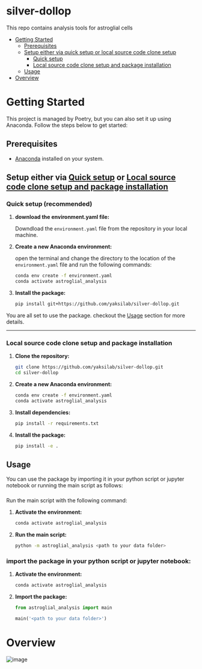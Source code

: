 # silver-dollop
This repo contains analysis tools for astroglial cells 

<!-- @import "[TOC]" {cmd="toc" depthFrom=1 depthTo=6 orderedList=false} -->

<!-- code_chunk_output -->

- [Getting Started](#getting-started)
  - [Prerequisites](#prerequisites)
  - [Setup either via quick setup or local source code clone setup](#setup-either-via-quick-setup-or-local-source-code-clone-setup)
    - [Quick setup](#quick-setup)
    - [Local source code clone setup and package installation](#local-source-code-clone-setup-and-package-installation)
  - [Usage](#usage)
- [Overview](#overview)

# Getting Started

This project is managed by Poetry, but you can also set it up using Anaconda. Follow the steps below to get started:

## Prerequisites

- [Anaconda](https://www.anaconda.com/products/distribution) installed on your system.

## Setup either via [Quick setup](#quick-setup) or [Local source code clone setup and package installation](#local-source-code-clone-setup-and-package-installation)

### Quick setup (recommended)

1. **download the environment.yaml file:**

    Downdload the `environment.yaml` file from the repository in your local machine.

2. **Create a new Anaconda environment:**

    open the terminal and change the directory to the location of the `environment.yaml` file and run the following commands:
    ```sh
    conda env create -f environment.yaml
    conda activate astroglial_analysis
    ```
3. **Install the package:**

    ```sh
    pip install git+https://github.com/yaksilab/silver-dollop.git
    ```
You are all set to use the package. checkout the [Usage](#usage) section for more details.

---
### Local source code clone setup and package installation

1. **Clone the repository:**

    ```sh
    git clone https://github.com/yaksilab/silver-dollop.git
    cd silver-dollop
    ```

2. **Create a new Anaconda environment:**

    ```sh
    conda env create -f environment.yaml
    conda activate astroglial_analysis
    ```

3. **Install dependencies:**

    ```sh
    pip install -r requirements.txt
    ```
4. **Install the package:**

    ```sh
    pip install -e .
    ```
## Usage

You can use the package by importing it in your python script or jupyter notebook or running the main script as follows:

### 
Run the main script with the following command:

1. **Activate the environment:**

    ```sh
    conda activate astroglial_analysis
    ```
2. **Run the main script:**

    ```sh
    python -m astroglial_analysis <path to your data folder>
    ```
### import the package in your python script or jupyter notebook:

1. **Activate the environment:**

    ```sh
    conda activate astroglial_analysis
    ```
2. **Import the package:**

    ```python
    from astroglial_analysis import main

    main('<path to your data folder>')
    ```
# Overview
![image](https://github.com/user-attachments/assets/ee8463f6-35a9-428c-a13b-e9ebfe2941b1)



